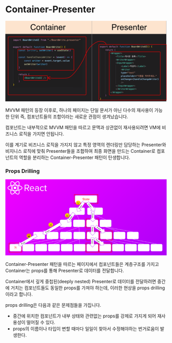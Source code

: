 # Container-Presenter

<p align="center">
    <img src="./_images/Container-Presenter.png" alt="Container-Presenter" />
</p>

MVVM 패턴의 등장 이후로, 하나의 페이지는 단일 문서가 아닌 다수의 재사용이 가능한 단위 즉, 컴포넌트들의 조합이라는 새로운 관점이 생겨났습니다.

컴포넌트는 내부적으로 MVVM 패턴을 따르고 문맥과 상관없이 재사용되려면 VM에 비즈니스 로직을 가지면 안됩니다.

이를 계기로 비즈니스 로직을 가지지 않고 특정 영역의 렌더링만 담당하는 Presenter와 비지니스 로직에 맞춰 Presenter들을 조합하여 최종 화면을 만드는 Container로 컴포넌트의 역할을 분리하는 Container-Presenter 패턴이 탄생합니다.

### Props Drilling

<p align="center">
    <img src="./_images/Props_Drilling.png" alt="Props Drilling" />
</p>

Container-Presenter 패턴을 따르는 페이지에서 컴포넌트들은 계층구조를 가지고 Container는 props를 통해 Presenter로 데이터를 전달합니다.

Container에서 깊게 중첩된(deeply nested) Presenter로 데이터를 전달하려면 중간에 거치는 컴포넌트들도 동일한 props를 가져야 하는데, 이러한 현상을 props drilling이라고 합니다.

props drilling은 다음과 같은 문제점들을 가집니다.

- 중간에 위치한 컴포넌트가 내부 상태와 관련없는 props를 강제로 가지게 되어 재사용성이 떨어질 수 있다.
- props의 이름이나 타입이 변할 때마다 일일이 찾아서 수정해야하는 번거로움이 발생한다.
